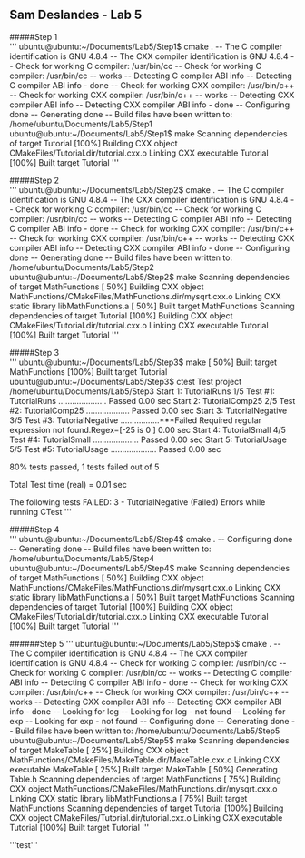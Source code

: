## Sam Deslandes - Lab 5

#####Step 1  
'''
ubuntu@ubuntu:~/Documents/Lab5/Step1$ cmake .
-- The C compiler identification is GNU 4.8.4
-- The CXX compiler identification is GNU 4.8.4
-- Check for working C compiler: /usr/bin/cc
-- Check for working C compiler: /usr/bin/cc -- works
-- Detecting C compiler ABI info
-- Detecting C compiler ABI info - done
-- Check for working CXX compiler: /usr/bin/c++
-- Check for working CXX compiler: /usr/bin/c++ -- works
-- Detecting CXX compiler ABI info
-- Detecting CXX compiler ABI info - done
-- Configuring done
-- Generating done
-- Build files have been written to: /home/ubuntu/Documents/Lab5/Step1
ubuntu@ubuntu:~/Documents/Lab5/Step1$ make
Scanning dependencies of target Tutorial
[100%] Building CXX object CMakeFiles/Tutorial.dir/tutorial.cxx.o
Linking CXX executable Tutorial
[100%] Built target Tutorial
'''  

#####Step 2  
'''
ubuntu@ubuntu:~/Documents/Lab5/Step2$ cmake .
-- The C compiler identification is GNU 4.8.4
-- The CXX compiler identification is GNU 4.8.4
-- Check for working C compiler: /usr/bin/cc
-- Check for working C compiler: /usr/bin/cc -- works
-- Detecting C compiler ABI info
-- Detecting C compiler ABI info - done
-- Check for working CXX compiler: /usr/bin/c++
-- Check for working CXX compiler: /usr/bin/c++ -- works
-- Detecting CXX compiler ABI info
-- Detecting CXX compiler ABI info - done
-- Configuring done
-- Generating done
-- Build files have been written to: /home/ubuntu/Documents/Lab5/Step2
ubuntu@ubuntu:~/Documents/Lab5/Step2$ make
Scanning dependencies of target MathFunctions
[ 50%] Building CXX object MathFunctions/CMakeFiles/MathFunctions.dir/mysqrt.cxx.o
Linking CXX static library libMathFunctions.a
[ 50%] Built target MathFunctions
Scanning dependencies of target Tutorial
[100%] Building CXX object CMakeFiles/Tutorial.dir/tutorial.cxx.o
Linking CXX executable Tutorial
[100%] Built target Tutorial
'''  

#####Step 3  
'''
ubuntu@ubuntu:~/Documents/Lab5/Step3$ make
[ 50%] Built target MathFunctions
[100%] Built target Tutorial
ubuntu@ubuntu:~/Documents/Lab5/Step3$ ctest
Test project /home/ubuntu/Documents/Lab5/Step3
    Start 1: TutorialRuns
1/5 Test #1: TutorialRuns .....................   Passed    0.00 sec
    Start 2: TutorialComp25
2/5 Test #2: TutorialComp25 ...................   Passed    0.00 sec
    Start 3: TutorialNegative
3/5 Test #3: TutorialNegative .................***Failed  Required regular expression not found.Regex=[-25 is 0
]  0.00 sec
    Start 4: TutorialSmall
4/5 Test #4: TutorialSmall ....................   Passed    0.00 sec
    Start 5: TutorialUsage
5/5 Test #5: TutorialUsage ....................   Passed    0.00 sec

80% tests passed, 1 tests failed out of 5

Total Test time (real) =   0.01 sec

The following tests FAILED:
	  3 - TutorialNegative (Failed)
Errors while running CTest
'''

#####Step 4  
'''
ubuntu@ubuntu:~/Documents/Lab5/Step4$ cmake .
-- Configuring done
-- Generating done
-- Build files have been written to: /home/ubuntu/Documents/Lab5/Step4
ubuntu@ubuntu:~/Documents/Lab5/Step4$ make
Scanning dependencies of target MathFunctions
[ 50%] Building CXX object MathFunctions/CMakeFiles/MathFunctions.dir/mysqrt.cxx.o
Linking CXX static library libMathFunctions.a
[ 50%] Built target MathFunctions
Scanning dependencies of target Tutorial
[100%] Building CXX object CMakeFiles/Tutorial.dir/tutorial.cxx.o
Linking CXX executable Tutorial
[100%] Built target Tutorial
'''  

######Step 5
'''
ubuntu@ubuntu:~/Documents/Lab5/Step5$ cmake .
-- The C compiler identification is GNU 4.8.4
-- The CXX compiler identification is GNU 4.8.4
-- Check for working C compiler: /usr/bin/cc
-- Check for working C compiler: /usr/bin/cc -- works
-- Detecting C compiler ABI info
-- Detecting C compiler ABI info - done
-- Check for working CXX compiler: /usr/bin/c++
-- Check for working CXX compiler: /usr/bin/c++ -- works
-- Detecting CXX compiler ABI info
-- Detecting CXX compiler ABI info - done
-- Looking for log
-- Looking for log - not found
-- Looking for exp
-- Looking for exp - not found
-- Configuring done
-- Generating done
-- Build files have been written to: /home/ubuntu/Documents/Lab5/Step5
ubuntu@ubuntu:~/Documents/Lab5/Step5$ make
Scanning dependencies of target MakeTable
[ 25%] Building CXX object MathFunctions/CMakeFiles/MakeTable.dir/MakeTable.cxx.o
Linking CXX executable MakeTable
[ 25%] Built target MakeTable
[ 50%] Generating Table.h
Scanning dependencies of target MathFunctions
[ 75%] Building CXX object MathFunctions/CMakeFiles/MathFunctions.dir/mysqrt.cxx.o
Linking CXX static library libMathFunctions.a
[ 75%] Built target MathFunctions
Scanning dependencies of target Tutorial
[100%] Building CXX object CMakeFiles/Tutorial.dir/tutorial.cxx.o
Linking CXX executable Tutorial
[100%] Built target Tutorial
'''

'''test'''
